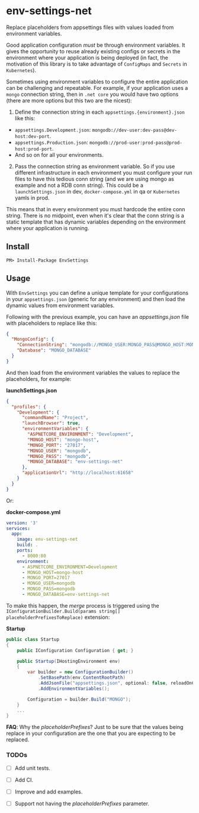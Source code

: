 # env-settings-net
Replace placeholders from appsettings files with values loaded from environment variables.


Good application configuration *must* be through environment variables. It gives the opportunity to reuse already existing configs or secrets in the environment where your application is being deployed (in fact, the motivation of this library is to take advantage of `ConfigMaps` and `Secrets` in `Kubernetes`).

Sometimes using environment variables to configure the entire application can be challenging and repeatable. For example, if your application uses a `mongo` connection string, then in `.net core` you would have two options (there are more options but this two are the nicest):
1. Define the connection string in each `appsettings.{environment}.json` like this:
* `appsettings.Development.json`: `mongodb://dev-user:dev-pass@dev-host:dev-port`.
* `appsettings.Production.json`: `mongodb://prod-user:prod-pass@prod-host:prod-port`.
* And so on for all your environments.

2. Pass the connection string as environment variable. So if you use different infrastructure in each environment you must configure your run files to have this tedious conn string (and we are using mongo as example and not a RDB conn string). This could be a `launchSettings.json` in dev, `docker-compose.yml` in qa or `Kubernetes` yamls in prod.


This means that in every environment you must hardcode the entire conn string. There is no midpoint, even when it's clear that the conn string is a static template that has dynamic variables depending on the environment where your application is running.

## Install
`PM> Install-Package EnvSettings`

## Usage

With `EnvSettings` you can define a unique template for your configurations in your `appsettings.json` (generic for any environment) and then load the dynamic values from environment variables.

Following with the previous example, you can have an *appsettings.json* file with placeholders to replace like this:

```json
{
  "MongoConfig": {
    "ConnectionString": "mongodb://MONGO_USER:MONGO_PASS@MONGO_HOST:MONGO_PORT",
    "Database": "MONGO_DATABASE"
  }
}
```

And then load from the environment variables the values to replace the placeholders, for example:

**launchSettings.json**
```json
{
  "profiles": {
    "Development": {
      "commandName": "Project",
      "launchBrowser": true,
      "environmentVariables": {
        "ASPNETCORE_ENVIRONMENT": "Development",
        "MONGO_HOST": "mongo-host",
        "MONGO_PORT": "27017",
        "MONGO_USER": "mongodb",
        "MONGO_PASS": "mongodb",
        "MONGO_DATABASE": "env-settings-net"
      },
      "applicationUrl": "http://localhost:61658"
    }
  }
}
```

Or:

**docker-compose.yml**
```yml
version: '3'
services:
  app:
    image: env-settings-net
    build: .
    ports:
      - 8000:80
    environment:
      - ASPNETCORE_ENVIRONMENT=Development
      - MONGO_HOST=mongo-host
      - MONGO_PORT=27017
      - MONGO_USER=mongodb
      - MONGO_PASS=mongodb
      - MONGO_DATABASE=env-settings-net
```

To make this happen, the *merge* process is triggered using the `IConfigurationBuilder.Build(params string[] placeholderPrefixesToReplace)` extension:

**Startup**
```cs
public class Startup
{
    public IConfiguration Configuration { get; }

    public Startup(IHostingEnvironment env)
    {
        var builder = new ConfigurationBuilder()
            .SetBasePath(env.ContentRootPath)
            .AddJsonFile("appsettings.json", optional: false, reloadOnChange: true)
            .AddEnvironmentVariables();

        Configuration = builder.Build("MONGO");
    }
    ...
}
```

**FAQ**: Why the *placeholderPrefixes*? Just to be sure that the values being replace in your configuration are the one that you are expecting to be replaced.

### TODOs
- [ ] Add unit tests.
- [ ] Add CI.
- [ ] Improve and add examples.
- [ ] Support not having the *placeholderPrefixes* parameter.

